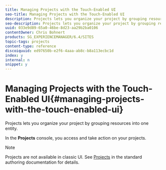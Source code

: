 ```yaml
---
title: Managing Projects with the Touch-Enabled UI
seo-title: Managing Projects with the Touch-Enabled UI
description: Projects lets you organize your project by grouping resources into one entity.
seo-description: Projects lets you organize your project by grouping resources into one entity.
uuid: 033e9d89-65a0-46be-8d23-aa29b2ba0106
contentOwner: Chris Bohnert
products: SG_EXPERIENCEMANAGER/6.4/SITES
topic-tags: projects
content-type: reference
discoiquuid: ed97650b-e2f6-4aaa-ab8c-b8a113ecbc1d
index: y
internal: n
snippet: y
---
```


# Managing Projects with the Touch-Enabled UI{#managing-projects-with-the-touch-enabled-ui}

Projects lets you organize your project by grouping resources into one entity.

In the **Projects** console, you access and take action on your projects.

>[!NOTE]
>
>Projects are not available in classic UI. See [Projects](../../../sites/authoring/using/projects.md) in the standard authoring documentation for details.

